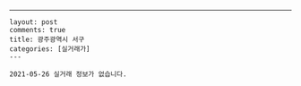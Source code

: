 ---
    layout: post
    comments: true
    title: 광주광역시 서구
    categories: [실거래가]
    ---

    2021-05-26 실거래 정보가 없습니다.

    